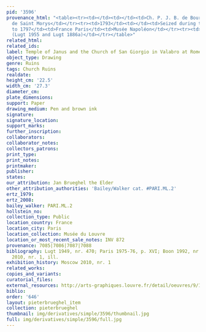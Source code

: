 ```yaml
---
pid: '3596'
provenance_html: "<table><tr><td></td><td></td><td>Ch. P. J. B. de Bourgevin Vialart
  de Saint Morys</td></tr><tr><td>1793</td><td></td><td>Seized during the French Revolution</td></tr><tr><td>1796
  to 1797</td><td>France Paris</td><td>Musée Napoléon</td></tr><tr><td></td><td></td><td>Louvre
  (Lugt 1955 and Lugt 1886a)</td></tr></table>"
related_html: 
related_ids: 
label: Temple of Janus and the Church of San Giorgio in Valabro at Rome
object_type: Drawing
genre: Ruins
tags: Church Ruins
realdate: 
height_cm: '22.5'
width_cm: '27.3'
diameter_cm: 
plate_dimensions: 
support: Paper
drawing_medium: Pen and brown ink
signature: 
signature_location: 
support_marks: 
further_inscription: 
collaborators: 
collaborator_notes: 
collectors_patrons: 
print_type: 
print_notes: 
printmaker: 
publisher: 
states: 
our_attribution: Jan Brueghel the Elder
other_attribution_authorities: 'Bailey/Walker cat. #PARI.ML.2'
ertz_1979: 
ertz_2008: 
bailey_walker: PARI.ML.2
hollstein_no: 
collection_type: Public
location_country: France
location_city: Paris
location_collection: Musée du Louvre
location_or_most_recent_sale_notes: INV 872
provenance: 7085|7086|7087|7088
bibliography: Lugt 1949, nr. 470; Paris 1975-76, p. XVI; Boon 1992, nr. 23; Moscow
  2010, nr. 1, ill.
exhibition_history: Moscow 2010, nr. 1
related_works: 
copies_and_variants: 
curatorial_files: 
external_resources: http://arts-graphiques.louvre.fr/detail/oeuvres/9/1414-Le-temple-de-Janus-et-leglise-San-Giorgio-in-Valabro-a-Rome
biblio: 
order: '646'
layout: pieterbrueghel_item
collection: pieterbrueghel
thumbnail: img/derivatives/simple/3596/thumbnail.jpg
full: img/derivatives/simple/3596/full.jpg
---
```

